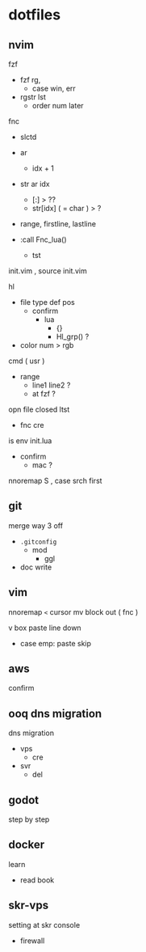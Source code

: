 
# dotfiles


## nvim

fzf
- fzf rg,
  - case win, err
- rgstr lst
  - order num later


fnc
- slctd

- ar
  - idx + 1

- str ar idx
  - [:] > ??
  - str[idx] ( = char ) > ?

- range, firstline, lastline


- :call Fnc_lua()
  - tst


init.vim , source init.vim


hl
- file type def pos
  - confirm
    - lua
      - {}
      - Hl_grp() ?
- color num > rgb


cmd ( usr )
- range
  - line1 line2 ?
  - at fzf ?


opn file closed ltst
- fnc cre


is env init.lua
- confirm
  - mac ?


nnoremap S , case srch first


## git

merge way 3 off
- `.gitconfig`
  - mod
    - ggl
- doc write


## vim

nnoremap `<` cursor mv block out ( fnc )


v box paste line down
- case emp: paste skip


## aws

confirm


## ooq dns migration

dns migration
- vps
  - cre
- svr
  - del


## godot

step by step


## docker

learn
- read book


## skr-vps

setting at skr console
- firewall


